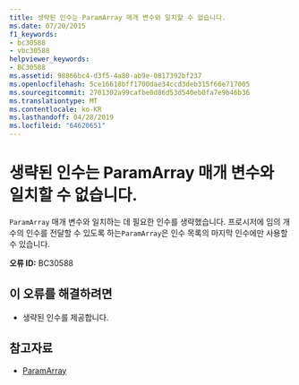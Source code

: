 ```yaml
---
title: 생략된 인수는 ParamArray 매개 변수와 일치할 수 없습니다.
ms.date: 07/20/2015
f1_keywords:
- bc30588
- vbc30588
helpviewer_keywords:
- BC30588
ms.assetid: 98866bc4-d3f5-4a80-ab9e-0817392bf237
ms.openlocfilehash: 5ce16618bff1700dae34ccd3deb315f66e717005
ms.sourcegitcommit: 2701302a99cafbe0d86d53d540eb0fa7e9b46b36
ms.translationtype: MT
ms.contentlocale: ko-KR
ms.lasthandoff: 04/28/2019
ms.locfileid: "64620651"
---
```

# <a name="omitted-argument-cannot-match-a-paramarray-parameter"></a>생략된 인수는 ParamArray 매개 변수와 일치할 수 없습니다.
`ParamArray` 매개 변수와 일치하는 데 필요한 인수를 생략했습니다. 프로시저에 임의 개수의 인수를 전달할 수 있도록 하는`ParamArray`은 인수 목록의 마지막 인수에만 사용할 수 있습니다.  
  
 **오류 ID:** BC30588  
  
## <a name="to-correct-this-error"></a>이 오류를 해결하려면  
  
- 생략된 인수를 제공합니다.  
  
## <a name="see-also"></a>참고자료

- [ParamArray](../../visual-basic/language-reference/modifiers/paramarray.md)
